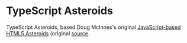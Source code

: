 # TypeScript Asteroids

TypeScript Asteroids, based Doug McInnes's original [JavaScript-based HTML5 Asteroids](http://dougmcinnes.com/2010/05/12/html-5-asteroids/) (original [source](https://github.com/dmcinnes/HTML5-Asteroids).
